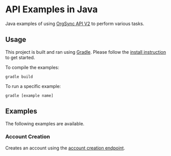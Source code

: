 # API Examples in Java

Java examples of using [OrgSync API V2][os-api] to perform various tasks.

## Usage

This project is built and ran using [Gradle][gradle].  Please follow the 
[install instruction][gradle-install] to get started.

To compile the examples:

    gradle build
    
To run a specific example:

    gradle [example name]
    
## Examples

The following examples are available.

### Account Creation

Creates an account using the [account creation endpoint][create-docs].  

 [os-api]: https://api.orgsync.com/api/docs/v2
 [gradle]: http://www.gradle.org/
 [gradle-install]: http://www.gradle.org/docs/current/userguide/installation.html
 [create-docs]: https://orgsync.com/36548/files/496820/show
